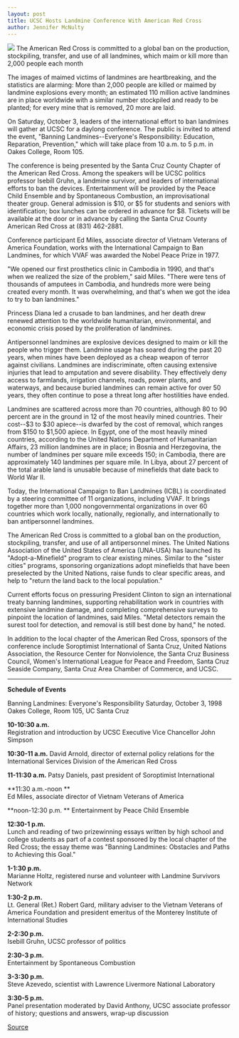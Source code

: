 ```yaml
---
layout: post
title: UCSC Hosts Landmine Conference With American Red Cross
author: Jennifer McNulty
---
```


![][2] The American Red Cross is committed to a global ban on the production, stockpiling, transfer, and use of all landmines, which maim or kill more than 2,000 people each month

The images of maimed victims of landmines are heartbreaking, and the statistics are alarming: More than 2,000 people are killed or maimed by landmine explosions every month; an estimated 110 million active landmines are in place worldwide with a similar number stockpiled and ready to be planted; for every mine that is removed, 20 more are laid.

On Saturday, October 3, leaders of the international effort to ban landmines will gather at UCSC for a daylong conference. The public is invited to attend the event, "Banning Landmines--Everyone's Responsibility: Education, Reparation, Prevention," which will take place from 10 a.m. to 5 p.m. in Oakes College, Room 105.

The conference is being presented by the Santa Cruz County Chapter of the American Red Cross. Among the speakers will be UCSC politics professor Isebill Gruhn, a landmine survivor, and leaders of international efforts to ban the devices. Entertainment will be provided by the Peace Child Ensemble and by Spontaneous Combustion, an improvisational theater group. General admission is $10, or $5 for students and seniors with identification; box lunches can be ordered in advance for $8. Tickets will be available at the door or in advance by calling the Santa Cruz County American Red Cross at (831) 462-2881.

Conference participant Ed Miles, associate director of Vietnam Veterans of America Foundation, works with the International Campaign to Ban Landmines, for which VVAF was awarded the Nobel Peace Prize in 1977.

"We opened our first prosthetics clinic in Cambodia in 1990, and that's when we realized the size of the problem," said Miles. "There were tens of thousands of amputees in Cambodia, and hundreds more were being created every month. It was overwhelming, and that's when we got the idea to try to ban landmines."

Princess Diana led a crusade to ban landmines, and her death drew renewed attention to the worldwide humanitarian, environmental, and economic crisis posed by the proliferation of landmines.

Antipersonnel landmines are explosive devices designed to maim or kill the people who trigger them. Landmine usage has soared during the past 20 years, when mines have been deployed as a cheap weapon of terror against civilians. Landmines are indiscriminate, often causing extensive injuries that lead to amputation and severe disability. They effectively deny access to farmlands, irrigation channels, roads, power plants, and waterways, and because buried landmines can remain active for over 50 years, they often continue to pose a threat long after hostilities have ended.

Landmines are scattered across more than 70 countries, although 80 to 90 percent are in the ground in 12 of the most heavily mined countries. Their cost--$3 to $30 apiece--is dwarfed by the cost of removal, which ranges from $150 to $1,500 apiece. In Egypt, one of the most heavily mined countries, according to the United Nations Department of Humanitarian Affairs, 23 million landmines are in place; in Bosnia and Herzegovina, the number of landmines per square mile exceeds 150; in Cambodia, there are approximately 140 landmines per square mile. In Libya, about 27 percent of the total arable land is unusable because of minefields that date back to World War II.

Today, the International Campaign to Ban Landmines (ICBL) is coordinated by a steering committee of 11 organizations, including VVAF. It brings together more than 1,000 nongovernmental organizations in over 60 countries which work locally, nationally, regionally, and internationally to ban antipersonnel landmines.

The American Red Cross is committed to a global ban on the production, stockpiling, transfer, and use of all antipersonnel mines. The United Nations Association of the United States of America (UNA-USA) has launched its "Adopt-a-Minefield" program to clear existing mines. Similar to the "sister cities" programs, sponsoring organizations adopt minefields that have been preselected by the United Nations, raise funds to clear specific areas, and help to "return the land back to the local population."

Current efforts focus on pressuring President Clinton to sign an international treaty banning landmines, supporting rehabilitation work in countries with extensive landmine damage, and completing comprehensive surveys to pinpoint the location of landmines, said Miles. "Metal detectors remain the surest tool for detection, and removal is still best done by hand," he noted.

In addition to the local chapter of the American Red Cross, sponsors of the conference include Soroptimist International of Santa Cruz, United Nations Association, the Resource Center for Nonviolence, the Santa Cruz Business Council, Women's International League for Peace and Freedom, Santa Cruz Seaside Company, Santa Cruz Area Chamber of Commerce, and UCSC.

* * *

**Schedule of Events**

Banning Landmines: Everyone's Responsibility
Saturday, October 3, 1998   
Oakes College, Room 105, UC Santa Cruz

**10-10:30 a.m.**   
Registration and introduction by UCSC Executive Vice Chancellor John Simpson

**10:30-11 a.m.**
David Arnold, director of external policy relations for the International Services Division of the American Red Cross

**11-11:30 a.m.**
Patsy Daniels, past president of Soroptimist International

**11:30 a.m.-noon **  
Ed Miles, associate director of Vietnam Veterans of America

**noon-12:30 p.m. ** 
Entertainment by Peace Child Ensemble

**12:30-1 p.m.**  
Lunch and reading of two prizewinning essays written by high school and college students as part of a contest sponsored by the local chapter of the Red Cross; the essay theme was "Banning Landmines: Obstacles and Paths to Achieving this Goal."

**1-1:30 p.m.**  
Marianne Holtz, registered nurse and volunteer with Landmine Survivors Network

**1:30-2 p.m.**  
Lt. General (Ret.) Robert Gard, military adviser to the Vietnam Veterans of America Foundation and president emeritus of the Monterey Institute of International Studies

**2-2:30 p.m.**  
Isebill Gruhn, UCSC professor of politics 

**2:30-3 p.m.**  
Entertainment by Spontaneous Combustion

**3-3:30 p.m.**  
Steve Azevedo, scientist with Lawrence Livermore National Laboratory

**3:30-5 p.m.**  
Panel presentation moderated by David Anthony, UCSC associate professor of history; questions and answers, wrap-up discussion

[2]: http://www1.ucsc.edu/oncampus/currents/98-99/art/land.mine.98-09-21.gif

[Source](http://www1.ucsc.edu/oncampus/currents/98-99/09-21/land.mine.htm "Permalink to Red Cross landmine conference at UCSC: 09-21-98")
